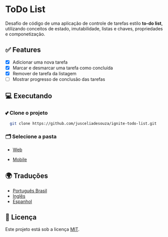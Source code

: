 # ToDo List

Desafio de código de uma aplicação de controle de tarefas estilo **to-do list**, utilizando conceitos de estado, imutabilidade, listas e chaves, propriedades e componetização.

## ✅ Features

- [x] Adicionar uma nova tarefa
- [x] Marcar e desmarcar uma tarefa como concluída
- [x] Remover de tarefa da listagem
- [ ] Mostrar progresso de conclusão das tarefas

## 💻 Executando

### 💕 Clone o projeto

```bash
  git clone https://github.com/jusceliadesouza/ignite-todo-list.git
```

### 🗂️ Selecione a pasta

<!-- - [Server](/server/README.md) -->

- [Web](/web/README.md)

- [Mobile](/mobile/README.md)

## 🌍 Traduções

- [Português Brasil](./README.pt-br.md)
- [Inglês](./README.md)
- [Espanhol](./README.es.md)

## 📝 Licença

Este projeto está sob a licença [MIT](./LICENSE).
